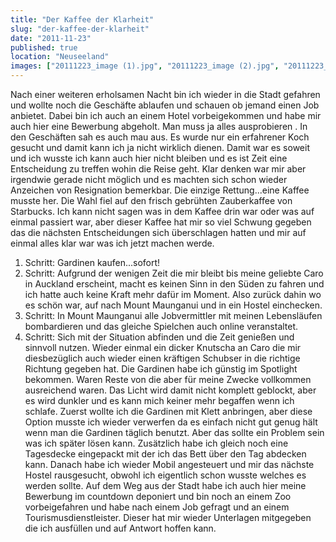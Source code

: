 ```yaml
---
title: "Der Kaffee der Klarheit"
slug: "der-kaffee-der-klarheit"
date: "2011-11-23"
published: true
location: "Neuseeland"
images: ["20111223_image (1).jpg", "20111223_image (2).jpg", "20111223_image (3).jpg"]
---
```


Nach einer weiteren erholsamen Nacht bin ich wieder in die Stadt gefahren und wollte noch die Geschäfte ablaufen und schauen ob jemand einen Job anbietet. Dabei bin ich auch an einem Hotel vorbeigekommen und habe mir auch hier eine Bewerbung abgeholt. Man muss ja alles ausprobieren .
In den Geschäften sah es auch mau aus. Es wurde nur ein erfahrener Koch gesucht und damit kann ich ja nicht wirklich dienen. Damit war es soweit und ich wusste ich kann auch hier nicht bleiben und es ist Zeit eine Entscheidung zu treffen wohin die Reise geht. Klar denken war mir aber irgendwie gerade nicht möglich und es machten sich schon wieder Anzeichen von Resignation bemerkbar. Die einzige Rettung...eine Kaffee musste her. Die Wahl fiel auf den frisch gebrühten Zauberkaffee von Starbucks. Ich kann nicht sagen was in dem Kaffee drin war oder was auf einmal passiert war, aber dieser Kaffee hat mir so viel Schwung gegeben das die nächsten Entscheidungen sich überschlagen hatten und mir auf einmal alles klar war was ich jetzt machen werde.
1. Schritt: Gardinen kaufen...sofort!
2. Schritt: Aufgrund der wenigen Zeit die mir bleibt bis meine geliebte Caro in Auckland erscheint, macht es keinen Sinn in den Süden zu fahren und ich hatte auch keine Kraft mehr dafür im Moment. Also zurück dahin wo es schön war, auf nach Mount Maunganui und in ein Hostel einchecken.
3. Schritt: In Mount Maunganui alle Jobvermittler mit meinen Lebensläufen bombardieren und das gleiche Spielchen auch online veranstaltet.
4. Schritt: Sich mit der Situation abfinden und die Zeit genießen und sinnvoll nutzen. Wieder einmal ein dicker Knutscha an Caro die mir diesbezüglich auch wieder einen kräftigen Schubser in die richtige Richtung gegeben hat.
Die Gardinen habe ich günstig im Spotlight bekommen. Waren Reste von die aber für meine Zwecke vollkommen ausreichend waren. Das Licht wird damit nicht komplett geblockt, aber es wird dunkler und es kann mich keiner mehr begaffen wenn ich schlafe. Zuerst wollte ich die Gardinen mit Klett anbringen, aber diese Option musste ich wieder verwerfen da es einfach nicht gut genug hält wenn man die Gardinen täglich benutzt. Aber das sollte ein Problem sein was ich später lösen kann. Zusätzlich habe ich gleich noch eine Tagesdecke eingepackt mit der ich das Bett über den Tag abdecken kann. 
Danach habe ich wieder Mobil angesteuert und mir das nächste Hostel rausgesucht, obwohl ich eigentlich schon wusste welches es werden sollte. Auf dem Weg aus der Stadt habe ich auch hier meine Bewerbung im countdown deponiert und bin noch an einem Zoo vorbeigefahren und habe nach einem Job gefragt und an einem Tourismusdienstleister. Dieser hat mir wieder Unterlagen mitgegeben die ich ausfüllen und auf Antwort hoffen kann.